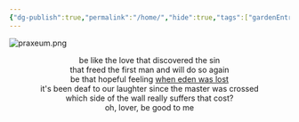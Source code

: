 ```yaml
---
{"dg-publish":true,"permalink":"/home/","hide":true,"tags":["gardenEntry"],"dgShowBacklinks":false,"dgShowLocalGraph":false,"dgShowToc":false,"noteIcon":"saber1"}
---
```


![praxeum.png](/img/user/Photos/praxeum.png)
<center>be like the love that discovered the sin<br>
that freed the first man and will do so again<br>
be that hopeful feeling <a href="https://archiveofourown.org/works/19334440/chapters/45992584">when eden was lost</a><br>
it's been deaf to our laughter since the master was crossed<br>
which side of the wall really suffers that cost?<br>
oh, lover, be good to me</center>

